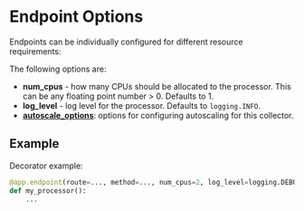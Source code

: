 # Endpoint Options

Endpoints can be individually configured for different resource requirements:

The following options are:
- **num_cpus** - how many CPUs should be allocated to the processor. This can be any floating point number > 0. Defaults to 1.
- **log_level** - log level for the processor. Defaults to `logging.INFO`.
- [**autoscale_options**](../processors/auto-scaling-options): options for configuring autoscaling for this collector.

## Example


Decorator example:
```python
@app.endpoint(route=..., method=..., num_cpus=2, log_level=logging.DEBUG, autoscaling_options=...)
def my_processor():
    ...
```


